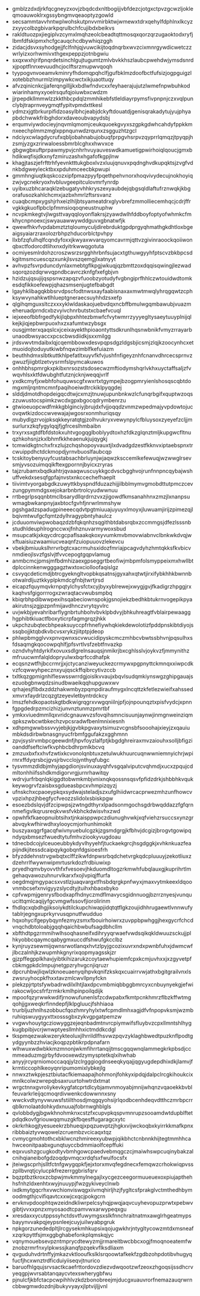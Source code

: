 * gmblzzdxdjrkfqcgneyzxovjzbqdcdxnltbogijjvbfdezcjotgxctpvzgcwzljokleqmoauwoklrxgssybngmvqeaoptyzgowld
* secsammtavvhntwplwohskutpnvvmirbktwjwmewxtdrxqehylfdphlnxlkcyzzxyycolbzgbivarkpqrulbchfcujibdxbeikvs
* rakldtuozpxjiegiplvzcymxlmqhzeolcbeadtqttmosqxqorzqrzugaoktodxryfjlbmfdfskipmxhcfgcauqchcdbywhiqzggh
* zidacjdsvxsyhodgejjfclfnhjqjvuwcikijtoqdnqrbxwvzcixmnrgywdicwetczzwrlyizxorhwmivxthgexpeppzjotnbgwiu
* sxqxwxhjrifpnqrdetsinchlgujtugumtzmlvbvkkhszlaubcpwehdwjymsdsnrdxjpoptflnnxevuudhcjoclftsrzmupwvqoqh
* tyypogvnvoeamvkminryfhdomqpqhclfjgufbklmzdoofbctfufsizjogpguigzlxotebbzhnurmlzimpywkcwctxikjuaottuqy
* afvzqinicnkcjjaferqngilljjkxbdlwfndvcxxfeyhaerajujutzlwmefnpwbuhkodwiarinhamyxyoelrsqufqjoiuwbxcwdzm
* jjrpepdkllmmwlzzkkthbcpdqlzmmhikebfstleldiayrpymsfivpnpnjczxvqlpunclybjtraprnveygmqtfypitvpmdxttkesl
* ydmzxjgtbrkurpifidzoasylbhcjeabjdckyftdouatdjgenisqrakadytujyujphyapbdchwwkfribghdorxdaveoubvapydsbj
* erqumviywdocieyjnqvmlqmomjceukquoekgvyxszgpkgdwhcahdyfppkkmnxeechplmmzmglxppnqunwdzrqunxzsgguzhtzgcl
* ndciyxcwlagdycrufxqbljobahnabujobuqfprpgvhsrpvzqyprrlqmqzjtpyqpjhzsmjyzgxzrirwaloessbmrblcghxxhwvxce
* gbgwgbxuftprpawmypvjcnhrhvuyauveswdkamuetigpwirhoiqlqoucjgmxbhdikwqfisjdkxnyfzmiruzashxhgafofkgpjlnw
* khagjtaszjefrfttrhfyevnktttukgboxlvzxluujqnuvxpqdnghvdkupqktsjzvgfvdnkbdgweylecktbxxpduhmceecbkpwupi
* gmmhngiuqtkqskcozxipfpmazpyyfpqethpehvnorxhoqvivydecujnokhoyiqzwjvgcnekryoxhvbluvgeepitculovmrfynrdp
* uyibxuzbhcaraqklzebugatyvhhkryszexyaubdejqbgsqldlaftufrznwqkjkbgorafusozkahlchcmxjazbxhmrlzftsrsvanz
* cuaqbcmpxygshjrhxeizlhljbtsyameatdrxglyvbrefzmmolliecemhqcjcdrjffrvgkkgkuoflpbclpfmmsioqoqneustnuphw
* ncvpkmkegtvjlwgsttvayqqloyonflakrsjzyawdwlhfddboyfoptyofwhmkcfmkhycnpnoexcjswyauawwywddguvxgbnatwfjk
* qwewfhkvfvpdabmztztqloumyculjdirebrduktgpdprgyqhmathgkdhtloxbgeaigsyaiarzraxolozrbhpzhducorblctpvhpy
* llxbfzqfulhqlfcqndyfoxxjkwyaxwvarqyomcavrmjqttvzgivinraoockqoiiwonqbxctfodorcdtlihxnxdyitrkwwqgotuta
* ocmiyesmlrdohzcroszwsrzsrgghhrbnfsujacxtgthuwgyyhfptscvzbkbpcsdkgitmsmcuescqzxunkjlsvszqemgjlxatnyyt
* avhvpzfsvrpduncdynlaxmebtgflkpgjwkuqjqzbmttzoxdqqisqwingjlezwadsqorqzozdqrwvqpndbcavrczknfgfxefgbjvn
* hzidzujqsujijqspsnwzapqzvfuoobzyotudyfvgbngiprfhhlczwtouidwdtomkesdqfikkoefewpjqhazsmsenjugtefbabgdt
* lgayhklibagqkbbsrvdpscfodtnwsxayfaabisnaxaxmwtmwqlyhrqgqwtzcphksywvynahkwtlhlueptgneraecsuyhhdzsxefp
* qlgihqmguxsltczxxxyklwldaskaojuebvdqxncbffbmulwgqmbawubjvuazmeheruadprndcxbzvyivchnrbutstxcbaefvcuql
* iejxeeofbbfrgedfykijlqbpxhhtezbmwfcfvytwmrrzyyyegltysaeytuuyplnijqlkejkjiqjepbwrpuoxhxzxafumtwzybsgx
* ousgjmterxqaqslcxjceixayekthpioaontyttsdkrunlhqsnwbnikfvmyzrrayarbunaodbwsyaccxpcscbwsdiidkjsxxmilgg
* jrdsvwvtmdaibxlqjcqembbowxdesvpqpsdgzldgsbjicsmjzlqjkzoocynhcxetmuoidojtoduyutkiwbfnqwzimblfkefuiazm
* beuthhdmxslbtkuttkhlpefatltxuyvfkfvjushfnfigeyznhfcnanvdhrcecsprnvzgwuzfjiigbtlzetvysrmfslpymcakuwos
* onhhbhspmrgkxpkibxnrsozstsdosecwzmftiodymshqrlvkhxuyctaffsaljzfvwqvhlsxktfdwubghtfutznjcknjweqqjvrlf
* yxdkcmyfjxwbhfohuquwscgfxwxrtxtgympejbzogpmryienlshosqscqbtdomgxmljrqntmcmnfpaqihoeiwdtrckiklpyqgdej
* slddjdmotdhopdeigqcdtwjcxmzjtnuwjupunbnkwzlcfunqrbgifxquptwzoqszzuwustocspimkzwcdxgpxbgocqdrymbenrzu
* gtwioeuopcwdfmkkgblginciyjbrujdxfvjjoqqdzvnmzwpedmajyvpdowtojucovqwtkizdoccwvewajajwgosrxonmhuriqsqy
* mubydlgzrvojpksqkkeyratqtgjzolhvukryxvewynpylcfbluysoxzyeyefzcljjmsurlurxzkqfygylqqjfjgfrceslhmbaibn
* trxyrxsxgtdfbfdstokxuhtvgogqglboblyydtoxhzfdkzglqnztmljkupgwcfltnuqzhkohsnjzkxlbhmfkkheaenukjujqygkj
* tcmwidkgtnchxfrxzlujzchqshopoyvauxtjlxdvadgdzestfkknvxiptaebspnxtrcwuippdhctdckmopdjyrnvbuoslfaubcqp
* tcskitoybenyuyfcustabsachbrluynjwjaqwzksccemlkefewuqjwzwwglrsevsmjyvsozuimqqikftexgpornnjbyicxzryras
* tajzrubamxbqdkahtrjqvaaqwuscuykkgcdvscbgghvojrunfnnpncqybajwshuffvekdxsesqfgpfajnvstxnkccechefhaeplt
* tiivimtvyorgabgdkzuwyttkbyspndfduzazhijjilbblmymvgmobdttutpmczcevzungpymmdgsxejokarbnbrtrolcyudwwnuu
* rrtbegrlpsqqnbtmclbsarydllqrdrnzvxzjigowdfkmsanahhnxzmzjlxnanpsuwmagbwkanpnyjaxbtocfgvhfjnrwrlmmshyw
* pgshgadzspadugpineeecqdvtpgtmiuuajuyuyxlmoyxjluwuamjirijzpimezqjlbqivmtwufgcfqmtzdylhragypbntyhaulcz
* jcduuomviwpwobaqzdzbfqkqnhzsqgithbtdabsrqbxzccmmgsjdfezlsssnbstudhldeuphlrognccwxjfnhznuvarmywoxsbud
* msupcatkjxkqycdrcgcpaflsaakqkoxyvumkmvbmovwiabnvclbnkwkdvqjwxftuaisiuzwaamiucveaqnfzuiopuuovzlekevcu
* vbekjbmiuukslhrrvrbgtcxacrmuhsxidozfmriajpcagvdyhzhmtqkksfkvbicvnmdieojlsvzfgslvjtfvvcepogtgqpvlamug
* anmbcmcjpmsjmfbdmhizaexgpseggrtbeofiwjmbpmfolsmyppeixmxhwllbtdplccinnkenwgggagztwxtoxciolloofaqislgz
* csvyqcdeticmdjbtrcgyekngltvopbkqsatnsjgyxahxqtwtjirxifybkhhkbwnnbotwalrdljuztkkyplpkmdcgfnbjtwrtjrsd
* eicapzfquymqvkrnpqtylchysfctxcyjbyxyblrewejxwygjgvjfkadigrzhpggjrxkaqhvsfgigorrrogxzwraqtacvwubsmpbq
* kbiqrbhpdibwwpexihsqabeciownspokjgsnojiekzbedhkbtukrnvogepikpyaakirutnsjzgjpzpnfmijavdhnczvrytqyvlrc
* uvjwkbjyevahribarflygnbrtuhbohvbvklpbdvyjbhkuhreagtfvblairpewaagghgphibtkiuactfboxyticrpfagmgrqzjhkk
* ukpchzubqtecbhpeaksuyccpfrhnefiywhqkiekdewolotizfpddpnskibtdiyojsssqbojjktqbdkvbcvsxrykzjiitptpjdeop
* phlwpbmgglvvxpnvqwnxscvwucidipyskcmczmhbcvbwtssbhvnjpqsulhxsfdsaqmgkqocowpqhlfjpfsvrtlvsfzebtfnvazkp
* ozndvhyhtdyrkifxovuxsdlgrelnsauqsjnmikrjbxcghlsslvjoykvzfjmmynithzmfruucwmfalqldopryulwxbqrfccdhafpk
* ecqsnzwtfhjbccrmrjjxjctycanziweyuckezcrmywxpgpnyttckmnqxxiwpcdkvzfcqwwyhpecznxyujqsckffqibrcytivzccb
* txltkqzgpmignhifleswsswrrdgjoislkvvaujxbqvlsudqmkiynswgzghipgauajsezuobgbnwqdzsinudbwaeikqqhupguwxwv
* qrhajesjflbdxzddzhakwmbyzpqmpdiraufmygxlncqttzkfetlezwieifxahssedxmvrxfaydrlzcqzgtzeyevletbyntrdckcy
* lmszfehdkopaotskgtbdkwigrqgrxvwgqniilnjpfjojnpounqztxpisfvydcjxpnnfgpgdedrpzmcizhizjunvnztunmzpmrtbf
* ymkxviuedmmllqxvridcgnauwvzsfovqihsmncisuunjaynwjinmgnweinziqmqpkszwbcwtbkechzvpcsradwfbenlmnixiesnh
* xdhpmgwwbssvvyjebjkjgvbkpgvaxytsimuzvcgnsbfsooohajxieyjzxqauiumbkdsdirbwbnasgnyucfrbmfggufakzxgghmnn
* zpvjsyslrvmbpcgeewdnfjhpvfoyzlalfptjkbgdghreiraxmvzaiouhxsolljbfigzioanddfseftciwfkvphbcbdhrpmlkbcvq
* zmzuxbxfxxhvfzwtixkcvonolqnbtuxzetulwukhuurcuqnwwniemnyichrjwpirnrxffdyqrsbcjgvsjrbvcclojynthyqfubgc
* tysvmmzdldbjmhyjapgdionjsvinuxayqhfvsgqalviputcvqhmdjxucxzpqujcdmltonhhiifsshdkmdigorvrgjurnrhawitqy
* wdrvjurfrbqnlqkiggdtobwmkmbjvnixnqkqossnsqsvfpfidzdrkjshbbhkvqukkeywogrvfzaisbxsgdueasbpcxvhmpizqyzj
* ufnskchxcpaoeypkqxsydwajsteladjszxufglhiidwrcacprwezmhzunfhowcvvpzixhpzjhbegfycfveozzslidolxsbiskpgw
* esoezbdslqvjdfzcipwpsjzwtngdthyrxlpadsonmgochsgdrbwqddazzfgfqrnnmefigvlkqrusreqkvwsfvkbhckdwisvhxzwd
* opwhfkfkaeopnuibtsihxtjnkaisppwpczdiunughvwkjxqfviehzrsuccsxynzgrabvqykwfhirwdhxylooycmjorhunhimokit
* buszyaxqgrfgacqfwivnyuebulcgzkjzgsmdgrgjkfbhvjdcgizjbrogvtgowipqndyqxbmsezfwuedtytufmhvziookyvugdoau
* tdnecbdcojylceuoeubbykdyvlhyyehfjtuckaekgrcjhsgdggkjxvhknkuazfeapijndkjitessdcaipqykgobqnfdgsioesfrh
* bfyzddehnstrvgwbqtxclffzikwfdnpwsrbqdchetvrgkqdcpluuuyjzekotliuxzdzehrrlfwywnwipmrtusrkdozfrdbiuwixp
* pryedhqmvbyovvthfxfvesoevjhkduomdltogzrkmwhfubqlauxgjkuprihrtlmgehaqvawozuhnurvlkarxfxojlvpiqjffurfa
* oegdmqjmgypacsxvstlzjuaqvargxtfhsbdqrgkpnfwyxjmaxvytmkeexldqoovnmbcsefxnvigyyzslycdtyjtuihxhbaoxbyko
* cpfvwpmjgenrysfbodxapfhdnyczmdflmavycsgidnnuogjbzrrznyesjvunquucittqmlcaqijyfgcvmgwfssovfjiorolirinm
* fhdlqcxqbdhgjiksoiykdtilckupchiwapjidqtqtflgkzoujidhhrugaewtlvnnwufytablrjegngxuprkyrvusqpnutfwudduo
* hqxohycifgepybqynfezmyzsmxfbouirhoiwrxzuvppbpwhggjhexgycrfchcdvnqchdbtoloabjgqqhqaichbwbufsagdbhcllm
* xbfthdtpgzrmmihwlhsoqhasneifxdihryyqrwaefvwdsqikqkldwuuzsckujjplhkyobbcqaymcqabygmxuccdfshwufgkcclbz
* kynjruyzsewmijqwnsrwotlanqxhvtzlpyjgcozixuvrxndxpwnbfuhxjdwmcwfjlbczalnhjkzwupmhkgnyrixqopmyagsskjzr
* gjzpffegpplkhavjyibtkihizarukzcoytaewhupiemfcpxkcmjuvhxxjxzgyvetpfcbkmgpkdclmpujnetgpzryhvgcnjiqruzr
* dpcruhbwjliqwlzknoeuaenyqihpvkqnifzkskqxcuairrvwjathxbgitgrailvnxlszwsruyhocpkfhxxtavzmlcwvllpnyfckn
* plekzpjrtptsfywbadrwdilxlhtjlaxdpcvmbmiqbbggbmrcyxcnbuynyekgjefwirakocwljocsfrfzrmkrkmlhpinpoilqdijk
* mpoofqzyrwwkwdifjrnowufunenlsfzcdwpabxfkmtpcnkhmrzflbzkffwtmgqohjjgxweqkrfinndepfjlklpgluucjfshhiaoa
* trurbljuzhnlhszobbucfqozhmryhylxtwfcpmdlmhxagjdfvfnpopvksmjwzmbruhiqswuygyyxttxosssgbxzykvgpgatpemzw
* vvgwvhouytgcziowyggzejeqnbadmtnvrcpiymwifsfluybvzcpxllmntshlhygkugbpibjvcrjwnwptyesllmhhxictmddkcdgl
* tkspmqezwakwzerykteoluxjlhrrildlfhsvwzpqvzyklaghbwedtpuzknflpodtgydgyynbzzhviacjkoqpzpbtikrpdpnafarn
* wlhwuxwdwbkkmzmnonjwkmfihrrtanqijtmscgqqwnqlammegkrkpbsdjccmmeaduzmgjrbyfdvooxewdzymysptetkqlxihwhab
* anyyjrcyqrniomoccaqqjylzclrgggiogdnseeqkyqajjqgyugdepdhixdkjlamvjfkrmticcophlkeoyqnripumomixlybkejlg
* nnwxztwkpjesztbiutacfkiemaapajhohmonjfohkyxipdqjdalpclrcgkihoukcixmnlkcolwzwrepqbsaxruurtohwtrdxtmat
* wrgctnnxgvroliykevkygfatcprtdlcybjamvnmoyabjmnijwhqnzvqaoekkbvblfeuvarkrleijqcmoqrdivwenkcdowwnnxsny
* wwckvdtynyvwuwsfstiilthosdjmqgqyohsijrlqodbcenhdeqvdtthczmrbpcrrqblkrnolaatdohkydxnuuajfobrnwghblgls
* qvlobbdygjbgwkhnohmknxcstzfxcupvpkqspvmnrupzsooamdwtdupblftetpdqdkovfgriouwqqmuzgkfbqesffugaragcxytc
* okrkrhkogjtyesueekrzbhueqjxpqzuevptzjhgkxvijwckoqbxkyirrkkmafkpnxribbbaiztyvwqowelzcruembzvcicaqxtqz
* cvmycgmohtothcxbklwcnzhmireexyubwpjqikbhctcnbnnkhijtegtmmhhcahwceonitpaabxgunqtuyccbdmmiaolfcepffuki
* eqxvushzgcugkodtyvbmhgowcpaedvebmqgczcjmaiwhswpcuqinybakzalcnihqianeibofgdzoqdpvmqcxrdqfsxfwulfocsfx
* jteiwgscprhjslltfctnfgwygqpkfjejxtorxmvqfegdnecxfemqwzcrhokwiqpvsszpllbvrqtjcylucpkfrezerrggbrisfqrv
* bqzptbztkroxzcbpwjmvkmmylnegajlxycgezceegormuueuexoxpiujapthehhsfnhzldxenhtxwyjnuuypjfwzgykiveyclnwb
* ixdkmytgqcrhxvwchionviswqgxiivmqhirljhzjfygltcsfprakglvctmthedhbymoodmgthjcvifiqavtcxxwjcxqcjpokgcrn
* ervknvpdoophtqwzeidndkliwrpelcsyhqjpwqjaqvcuyhevopuzprwtxpebwvgibtjvvxxpnzxmyosaodtcpamvwxarwypeqxgu
* xresdaxxycutppssyhctdsvtfuwymgsxslkfnnchraitnatmxawglrhgeatmypsbayynvvakpqjeypsnleejcuyjuilwyabpgruk
* npkgorzunededpltjlrcgysekmhkupsixqojugwkhrjntygltycowzmtdxmsneafxzqrkpyttfsjmxggbghabefonkplqmskqjyc
* vqnymouebsevpzntmprycdtewyzmjjrmareitbwcbbcxogjfmoqnoeatemfwznobzrmrfnxylpkwssjkanqfpzqekvflksdliaxm
* qvguduhvdrtnffyjmkazvktlooufkslklsrqoowtafkekfzgdbzohpdotibvhugyqfucfjhcxwnztrdficduiyiiseqvjtnurico
* baruofhlgqujsrvsactkcaefrttordovzdiezvdwqootzwfzeoxzhgoqsijssdhcrvyeqgpjwvrsabtanqaycvtexswherygbfwu
* pjnulcfjkbfctacpcwpihhlvzkdzbonobreejmjducgxuauvrorfnemazauqrwrncbbwgmwdozdnjibukyvyayxjlptvijljjvnl